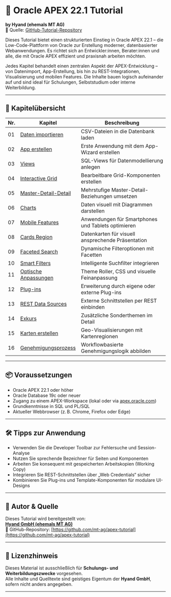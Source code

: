 # 📘 Oracle APEX 22.1 Tutorial  
**by Hyand (ehemals MT AG)**  
🔗 Quelle: [GitHub-Tutorial-Repository](https://github.com/mt-ag/apex-tutorial)

Dieses Tutorial bietet einen strukturierten Einstieg in Oracle APEX 22.1 – die Low-Code-Plattform von Oracle zur Erstellung moderner, datenbasierter Webanwendungen. Es richtet sich an Entwickler:innen, Berater:innen und alle, die mit Oracle APEX effizient und praxisnah arbeiten möchten.

Jedes Kapitel behandelt einen zentralen Aspekt der APEX-Entwicklung – von Datenimport, App-Erstellung, bis hin zu REST-Integrationen, Visualisierung und mobilen Features. Die Inhalte bauen logisch aufeinander auf und sind ideal für Schulungen, Selbststudium oder interne Weiterbildung.

---

## 🧱 Kapitelübersicht

| Nr. | Kapitel | Beschreibung |
|-----|---------|--------------|
| 01 | [Daten importieren](https://github.com/mt-ag/apex-tutorial/blob/22.1/docs/Kapitel-01/Kapitel-01%20-%20Daten%20importieren.md) | CSV-Dateien in die Datenbank laden |
| 02 | [App erstellen](https://github.com/mt-ag/apex-tutorial/blob/22.1/docs/Kapitel-02/Kapitel-02%20-%20App%20erstellen.md) | Erste Anwendung mit dem App-Wizard erstellen |
| 03 | [Views](https://github.com/mt-ag/apex-tutorial/blob/22.1/docs/Kapitel-03/Kapitel-03%20-%20Views.md) | SQL-Views für Datenmodellierung anlegen |
| 04 | [Interactive Grid](https://github.com/mt-ag/apex-tutorial/blob/22.1/docs/Kapitel-04/Kapitel-04%20-%20Interactive%20Grid.md) | Bearbeitbare Grid-Komponenten erstellen |
| 05 | [Master-Detail-Detail](https://github.com/mt-ag/apex-tutorial/blob/22.1/docs/Kapitel-05/Kapitel-05%20-%20Master-Detail-Detail.md) | Mehrstufige Master-Detail-Beziehungen umsetzen |
| 06 | [Charts](https://github.com/mt-ag/apex-tutorial/blob/22.1/docs/Kapitel-06/Kapitel-06%20-%20Charts.md) | Daten visuell mit Diagrammen darstellen |
| 07 | [Mobile Features](https://github.com/mt-ag/apex-tutorial/blob/22.1/docs/Kapitel-07/Kapitel-07%20-%20Features%20f%C3%BCr%20mobile%20Endger%C3%A4te.md) | Anwendungen für Smartphones und Tablets optimieren |
| 08 | [Cards Region](https://github.com/mt-ag/apex-tutorial/blob/22.1/docs/Kapitel-08/Kapitel-08%20-%20Cards%20Region.md) | Datenkarten für visuell ansprechende Präsentation |
| 09 | [Faceted Search](https://github.com/mt-ag/apex-tutorial/blob/22.1/docs/Kapitel-09/Kapitel-09%20-%20Faceted%20Search.md) | Dynamische Filteroptionen mit Facetten |
| 10 | [Smart Filters](https://github.com/mt-ag/apex-tutorial/blob/22.1/docs/Kapitel-10/Kapitel-10%20-%20Smart%20Filters.md) | Intelligente Suchfilter integrieren |
| 11 | [Optische Anpassungen](https://github.com/mt-ag/apex-tutorial/blob/22.1/docs/Kapitel-11/Kapitel-11%20-%20Optische%20Anpassungen.md) | Theme Roller, CSS und visuelle Feinanpassung |
| 12 | [Plug-ins](https://github.com/mt-ag/apex-tutorial/blob/22.1/docs/Kapitel-12/Kapitel-12%20-%20Plug-ins.md) | Erweiterung durch eigene oder externe Plug-ins |
| 13 | [REST Data Sources](https://github.com/mt-ag/apex-tutorial/blob/22.1/docs/Kapitel-13/Kapitel-13%20-%20Rest%20Data%20Sources.md) | Externe Schnittstellen per REST einbinden |
| 14 | [Exkurs](https://github.com/mt-ag/apex-tutorial/blob/22.1/docs/Kapitel-14/Kapitel-14%20-%20Exkurs.md) | Zusätzliche Sonderthemen im Detail |
| 15 | [Karten erstellen](https://github.com/mt-ag/apex-tutorial/blob/22.1/docs/Kapitel-15/Kapitel-15%20-%20Karten%20erstellen.md) | Geo-Visualisierungen mit Kartenregionen |
| 16 | [Genehmigungsprozess](https://github.com/mt-ag/apex-tutorial/blob/22.1/docs/Kapitel-16/Kapitel-16%20-%20Genehmigungsprozess%20.md) | Workflowbasierte Genehmigungslogik abbilden |

---

## 📦 Voraussetzungen

- Oracle APEX 22.1 oder höher  
- Oracle Database 19c oder neuer  
- Zugang zu einem APEX-Workspace (lokal oder via [apex.oracle.com](https://apex.oracle.com))  
- Grundkenntnisse in SQL und PL/SQL  
- Aktueller Webbrowser (z. B. Chrome, Firefox oder Edge)

---

## 🛠 Tipps zur Anwendung

- Verwenden Sie die Developer Toolbar zur Fehlersuche und Session-Analyse  
- Nutzen Sie sprechende Bezeichner für Seiten und Komponenten  
- Arbeiten Sie konsequent mit gespeicherten Arbeitskopien (Working Copy)  
- Integrieren Sie REST-Schnittstellen über „Web Credentials“ sicher  
- Kombinieren Sie Plug-ins und Template-Komponenten für modulare UI-Designs

---

## 👥 Autor & Quelle

Dieses Tutorial wird bereitgestellt von:  
**[Hyand GmbH (ehemals MT AG)](https://www.hyand.com)**  
📂 GitHub-Repository: [https://github.com/mt-ag/apex-tutorial](https://github.com/mt-ag/apex-tutorial)

---

## 📌 Lizenzhinweis

Dieses Material ist ausschließlich für **Schulungs- und Weiterbildungszwecke** vorgesehen.  
Alle Inhalte und Quelltexte sind geistiges Eigentum der **Hyand GmbH**, sofern nicht anders angegeben.

---
